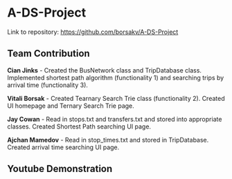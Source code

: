 # A-DS-Project

Link to repository: https://github.com/borsakv/A-DS-Project

## Team Contribution

**Cian Jinks** - Created the BusNetwork class and TripDatabase class. Implemented shortest path algorithm (functionality 1) and searching trips by arrival time (functionality 3).

**Vitali Borsak** - Created Tearnary Search Trie class (functionality 2). Created UI homepage and Ternary Search Trie page.

**Jay Cowan** - Read in stops.txt and transfers.txt and stored into appropriate classes. Created Shortest Path searching UI page. 

**Ajchan Mamedov** - Read in stop_times.txt and stored in TripDatabase. Created arrival time searching UI page.

## Youtube Demonstration

